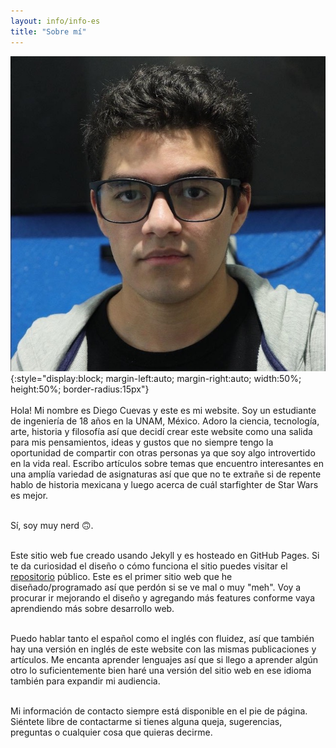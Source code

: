 ```yaml
---
layout: info/info-es
title: "Sobre mí"
---
```


![Me](/assets/img/me.JPG){:style="display:block; margin-left:auto; margin-right:auto; width:50%; height:50%; border-radius:15px"}
<br/><br/>
Hola! Mi nombre es Diego Cuevas y este es mi website. Soy un estudiante de ingeniería de 18 años en la UNAM, México.
Adoro la ciencia, tecnología, arte, historia y filosofía así que decidí crear este website como una salida para mis pensamientos,
ideas y gustos que no siempre tengo la oportunidad de compartir con otras personas ya que soy algo introvertido en la vida real. Escribo artículos sobre temas que encuentro interesantes en una amplía variedad de asignaturas así que que no te extrañe si de repente hablo de historia mexicana y luego acerca de cuál starfighter de Star Wars es mejor.
<br><br>

Sí, soy muy nerd 🙃.
<br/><br/>

Este sitio web fue creado usando Jekyll y es hosteado en GitHub Pages. Si te da curiosidad el diseño o cómo funciona el sitio puedes visitar el [repositorio][website-repository] público. Este es el primer sitio web que he diseñado/programado así que perdón si se ve mal o muy "meh". Voy a procurar ir mejorando el diseño y agregando más features conforme vaya aprendiendo más sobre desarrollo web.
<br/><br/>

Puedo hablar tanto el español como el inglés con fluidez, así que también hay una versión en inglés de este website con las mismas publicaciones y artículos. Me encanta aprender lenguajes así que si llego a aprender algún otro lo suficientemente bien haré una versión del sitio web en ese idioma también para expandir mi audiencia.
<br/><br/>

Mi información de contacto siempre está disponible en el pie de página. Siéntete libre de contactarme si tienes alguna queja, sugerencias, preguntas o cualquier cosa que quieras decirme.

[website-repository]: https://github.com/dacuevash/dacuevash.github.io
